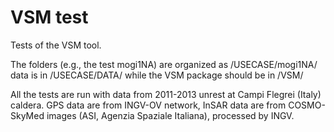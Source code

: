 # VSM test
Tests of the VSM tool.

The folders (e.g., the test mogi1NA) are organized as
<path>/USECASE/mogi1NA/
data is in 
<path>/USECASE/DATA/
while the VSM package should be in
<path>/VSM/

All the tests are run with data from 2011-2013 unrest at Campi Flegrei (Italy) caldera. GPS data are from INGV-OV network, InSAR data are from COSMO-SkyMed images (ASI, Agenzia Spaziale Italiana), processed by INGV.
